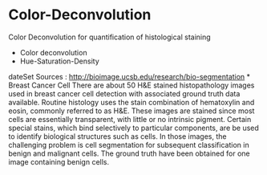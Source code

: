 # Color-Deconvolution
Color Deconvolution for quantification of histological staining

* Color deconvolution
* Hue-Saturation-Density


dateSet Sources : http://bioimage.ucsb.edu/research/bio-segmentation
    * Breast Cancer Cell
There are about 50 H&E stained histopathology images used in breast cancer cell detection with associated ground truth data available. Routine histology uses the stain combination of hematoxylin and eosin, commonly referred to as H&E. These images are stained since most cells are essentially transparent, with little or no intrinsic pigment. Certain special stains, which bind selectively to particular components, are be used to identify biological structures such as cells. In those images, the challenging problem is cell segmentation for subsequent classification in benign and malignant cells. The ground truth have been obtained for one image containing benign cells.